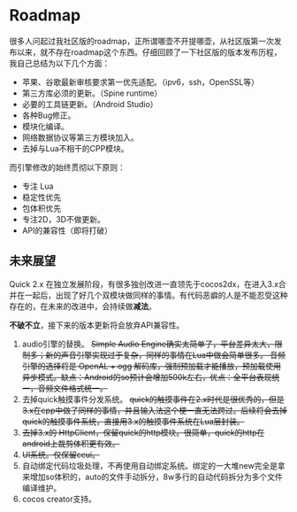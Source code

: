 # Roadmap

很多人问起过我社区版的roadmap，正所谓哪壶不开提哪壶，从社区版第一次发布以来，就不存在roadmap这个东西。仔细回顾了一下社区版的版本发布历程，我自己总结为以下几个方面：

* 苹果、谷歌最新审核要求第一优先适配。（ipv6，ssh，OpenSSL等）
* 第三方库必须的更新。（Spine runtime）
* 必要的工具链更新。（Android Studio）
* 各种Bug修正。
* 模块化编译。
* 网络数据协议等第三方模块加入。
* 去掉与Lua不相干的CPP模块。

而引擎修改的始终贯彻以下原则：

* 专注 Lua
* 稳定性优先
* 包体积优先
* 专注2D，3D不做更新。
* API的兼容性（即将打破）

## 未来展望

Quick 2.x 在独立发展阶段，有很多独创改进一直领先于cocos2dx，在进入3.x合并在一起后，出现了好几个双模块做同样的事情。有代码恶癖的人是不能忍受这种存在的，在未来的改进中，会持续做**减法**。

**不破不立**，接下来的版本更新将会放弃API兼容性。

1. audio引擎的替换。
	~~Simple Audio Engine确实太简单了，平台差异太大，限制多；新的声音引擎实现过于复杂，同样的事情在Lua中做会简单很多。
    音频引擎的选择将是 OpenAL + ogg 解码库，强制预加载才能播放，预加载使用异步模式。缺点：Android的so预计会增加500k左右，优点：全平台表现统一，音频文件格式统一。~~
2. 去掉quick触摸事件分发系统。
    ~~quick的触摸事件在2.x时代是很优秀的，但是3.x在cpp中做了同样的事情，并且输入法这个梗一直无法跨过。后续将会去掉quick的触摸事件系统，直接用3.x的触摸事件系统在Lua层封装。~~
3. ~~去掉3.x的 HttpClient，保留quick的http模块。很简单，quick的http在android上裁剪体积更有效。~~
4. ~~UI系统。仅保留ccui。~~
5. 自动绑定代码垃圾处理，不再使用自动绑定系统。绑定的一大堆new完全是拿来增加so体积的，auto的文件手动拆分，8w多行的自动代码拆分为多个文件编译维护。
6. cocos creator支持。